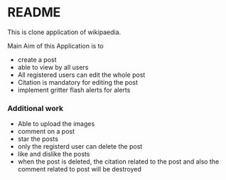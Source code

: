 # README

This is clone application of wikipaedia.

Main Aim of this Application is to
* create a post
* able to view by all users
* All registered users can edit the whole post
* Citation is mandatory for editing the post
* implement gritter flash alerts for alerts
### Additional work
* Able to upload the images
* comment on a post
* star the posts
* only the registerd user can delete the post
* like and dislike the posts
* when the post is deleted, the citation related to the post and also the comment related to post will be destroyed
